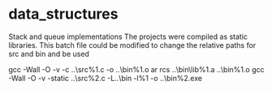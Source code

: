 # data_structures
Stack and queue implementations
The projects were compiled as static libraries. This batch file could be modified to change the relative paths for src and bin and be used

gcc -Wall -O -v -c ..\src\%1.c -o ..\bin\%1.o
ar rcs ..\bin\lib%1.a ..\bin\%1.o
gcc -Wall -O -v -static ..\src\%2.c -L..\bin -l%1 -o ..\bin\%2.exe
